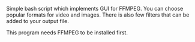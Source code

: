 Simple bash script which implements GUI for FFMPEG.
You can choose popular formats for video and images. There is also few filters that can be added to your output file.

This program needs FFMPEG to be installed first.
